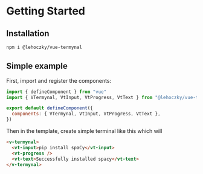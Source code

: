 # Getting Started

## Installation

```sh
npm i @lehoczky/vue-termynal
```

## Simple example

First, import and register the components:

```js
import { defineComponent } from "vue"
import { VTermynal, VtInput, VtProgress, VtText } from "@lehoczky/vue-termynal"

export default defineComponent({
  components: { VTermynal, VtInput, VtProgress, VtText },
})
```

Then in the template, create simple terminal like this which will

```html
<v-termynal>
  <vt-input>pip install spaCy</vt-input>
  <vt-progress />
  <vt-text>Successfully installed spacy</vt-text>
</v-termynal>
```
